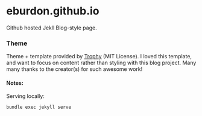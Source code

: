 # eburdon.github.io
Github hosted Jekll Blog-style page.

### Theme

Theme + template provided by [Trophy](https://github.com/thomasvaeth/trophy-jekyll) (MIT License). I loved this template, and want to focus on content rather than styling with this blog project. Many many thanks to the creator(s) for such awesome work!


#### Notes:

Serving locally:

`bundle exec jekyll serve`
